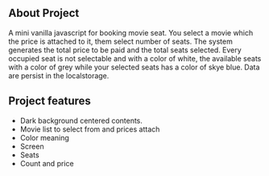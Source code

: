 ## About Project

A mini vanilla javascript for booking movie seat. You select a movie which the price is attached to it, them select number of seats. The system generates the total price to be paid and the total seats selected. Every occupied seat is not selectable and with a color of white, the available seats with a color of grey while your selected seats has a color of skye blue. Data are persist in the localstorage.

## Project features

- Dark background centered contents.
- Movie list to select from and prices attach
- Color meaning
- Screen
- Seats
- Count and price

